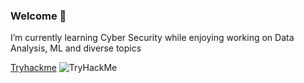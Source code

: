 ### Welcome 👋
<p>I’m currently learning Cyber Security while enjoying working on Data Analysis, ML and diverse topics</p>
<a href="https://tryhackme.com/p/walex999">Tryhackme</a>
<img src="https://tryhackme-badges.s3.amazonaws.com/walex999.png" alt="TryHackMe">
<!--
**walex999/walex999** is a ✨ _special_ ✨ repository because its `README.md` (this file) appears on your GitHub profile.

Here are some ideas to get you started:

- 🔭 I’m currently working on ...
- 🌱 I’m currently learning ...
- 👯 I’m looking to collaborate on ...
- 🤔 I’m looking for help with ...
- 💬 Ask me about ...
- 📫 How to reach me: ...
- 😄 Pronouns: ...
- ⚡ Fun fact: ...
-->
